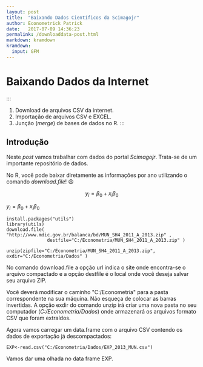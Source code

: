 ```yaml
---
layout: post
title:  "Baixando Dados Científicos da Scimagojr"
author: Econometrick Patrick
date:   2017-07-09 14:36:23
permalink: /downloaddata-post.html
markdown: kramdown
kramdown:
  input: GFM  
---
```




  # Baixando Dados da Internet

:::
1. Download de arquivos CSV da internet.
2. Importação de arquivos CSV e EXCEL.
3. Junção (*merge*) de bases de dados no R.
:::


## Introdução

Neste *post* vamos trabalhar com dados do portal _Scimagojr_.
Trata-se de um importante repositório de dados.

No R, você pode baixar diretamente as informações por ano utilizando o comando *download.file*! :satisfied:

   $$y_{i}=\beta_{0}+x_{i}\beta_{0}$$
   
   $y_{i}=\beta_{0}+x_{i}\beta_{0}$
    
```
install.packages("utils") 
library(utils)
download.file( "http://www.mdic.gov.br/balanca/bd/MUN_SH4_2011_A_2013.zip" ,
               destfile="C:/Econometria/MUN_SH4_2011_A_2013.zip" )
 
unzip(zipfile="C:/Econometria/MUN_SH4_2011_A_2013.zip", exdir="C:/Econometria/Dados" )
```


No comando download.file a opção url indica o site onde encontra-se o arquivo compactado e a opção destfile é o local onde você deseja salvar seu arquivo ZIP.

Você deverá modificar o caminho "C:/Econometria" para a pasta correspondente na sua máquina. Não esqueça de colocar as barras invertidas. A opção exdir do comando unzip irá criar uma nova pasta no seu computador (*_C:/Econometria/Dados_*) onde armazenará os arquivos formato CSV que foram extraídos.

Agora vamos carregar um data.frame com o arquivo CSV contendo os dados de exportação já descompactados:

```
EXP<-read.csv("C:/Econometria/Dados/EXP_2013_MUN.csv")
```

Vamos dar uma olhada no data frame EXP.




<span class="image featured"><img src="http://miriadna.com/desctopwalls/images/max/Mountain-from-the-sand.jpg" alt=""></span>
